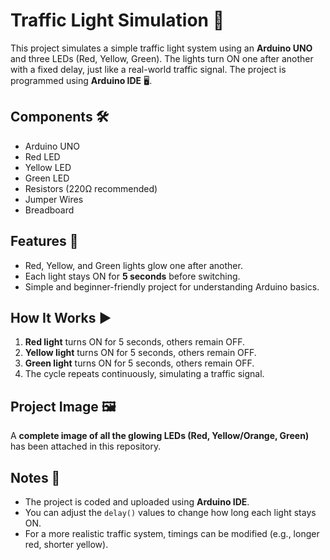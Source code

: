 # Traffic Light Simulation 🚦

This project simulates a simple traffic light system using an **Arduino UNO** and three LEDs (Red, Yellow, Green). The lights turn ON one after another with a fixed delay, just like a real-world traffic signal. The project is programmed using **Arduino IDE** 🖥️.

## Components 🛠️
- Arduino UNO
- Red LED
- Yellow LED
- Green LED
- Resistors (220Ω recommended)
- Jumper Wires
- Breadboard

## Features 🌟
- Red, Yellow, and Green lights glow one after another.  
- Each light stays ON for **5 seconds** before switching.  
- Simple and beginner-friendly project for understanding Arduino basics.  

## How It Works ▶️
1. **Red light** turns ON for 5 seconds, others remain OFF.  
2. **Yellow light** turns ON for 5 seconds, others remain OFF.  
3. **Green light** turns ON for 5 seconds, others remain OFF.  
4. The cycle repeats continuously, simulating a traffic signal.  

## Project Image 🖼️
A **complete image of all the glowing LEDs (Red, Yellow/Orange, Green)** has been attached in this repository.  

## Notes 📝
- The project is coded and uploaded using **Arduino IDE**.  
- You can adjust the `delay()` values to change how long each light stays ON.  
- For a more realistic traffic system, timings can be modified (e.g., longer red, shorter yellow).  
